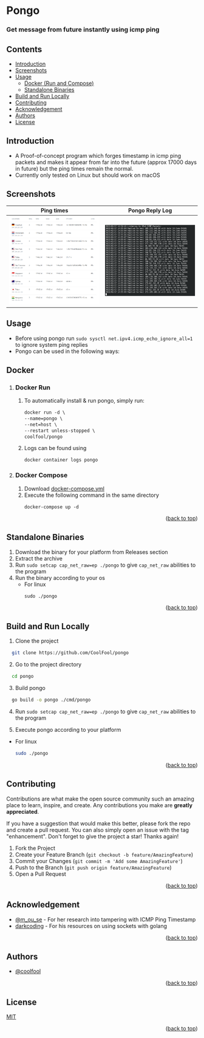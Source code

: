 <div align="left" id = "top">
<h1>Pongo</h1>
<h3>Get message from future instantly using icmp ping</h3> 
</div>

## Contents
- [Introduction](#Introduction)
- [Screenshots](#Screenshots)
- [Usage](#Usage)
    - [Docker (Run and Compose)](#Docker)
    - [Standalone Binaries](#Standalone-Binaries)
- [Build and Run Locally](#Build-and-Run-Locally)
- [Contributing](#Contributing)
- [Acknowledgement](#Acknowledgement)
- [Authors](#Authors)
- [License](#License)

## Introduction
- A Proof-of-concept program which forges timestamp in icmp ping packets and makes it appear from far into
the future (approx 17000 days in future) but the ping times remain the normal. <br>
- Currently only tested on Linux but should work on macOS
## Screenshots
|          Ping times          |              Pongo Reply Log              |
|:----------------------------:|:-----------------------------------------:|
 | ![Ping Times](ping-time.png) | ![Server reply log](server-reply-log.png) |


## Usage 
- Before using pongo run `sudo sysctl net.ipv4.icmp_echo_ignore_all=1` to ignore system ping replies
- Pongo can be used in the following ways:
## Docker
1) ### Docker Run
    1) To automatically install & run pongo, simply run:
        ```
        docker run -d \
        --name=pongo \
        --net=host \
        --restart unless-stopped \
        coolfool/pongo
        ```
    2) Logs can be found using
        ```
        docker container logs pongo
        ```

2) ### Docker Compose
    1) Download [docker-compose.yml](https://github.com/CoolFool/pongo/blob/main/docker-compose.yml)
    2) Execute the following command in the same directory
        ```
        docker-compose up -d
        ```
<p align="right">(<a href="#top">back to top</a>)</p>

## Standalone Binaries
1) Download the binary for your platform from Releases section
2) Extract the archive
3) Run `sudo setcap cap_net_raw=ep ./pongo` to give `cap_net_raw` abilities to the program
4) Run the binary according to your os
    - For linux
      ``` 
      sudo ./pongo 
      ```
<p align="right">(<a href="#top">back to top</a>)</p>

## Build and Run Locally

1) Clone the project

```bash
  git clone https://github.com/CoolFool/pongo
```

2) Go to the project directory

```bash
  cd pongo
```

3) Build pongo

```bash
  go build -o pongo ./cmd/pongo
```
4) Run `sudo setcap cap_net_raw=ep ./pongo` to give `cap_net_raw` abilities to the program

5) Execute pongo according to your platform
- For linux
    ```bash 
    sudo ./pongo 
    ```
<p align="right">(<a href="#top">back to top</a>)</p>

## Contributing

Contributions are what make the open source community such an amazing place to learn, inspire, and create. Any contributions you make are **greatly appreciated**.

If you have a suggestion that would make this better, please fork the repo and create a pull request. You can also simply open an issue with the tag "enhancement".
Don't forget to give the project a star! Thanks again!

1. Fork the Project
2. Create your Feature Branch (`git checkout -b feature/AmazingFeature`)
3. Commit your Changes (`git commit -m 'Add some AmazingFeature'`)
4. Push to the Branch (`git push origin feature/AmazingFeature`)
5. Open a Pull Request

<p align="right">(<a href="#top">back to top</a>)</p>

## Acknowledgement

- [@m_ou_se](https://twitter.com/m_ou_se) - For her research into tampering with ICMP Ping Timestamp
- [darkcoding](https://darkcoding.net/) - For his resources on using sockets with golang 

<p align="right">(<a href="#top">back to top</a>)</p>

## Authors

- [@coolfool](https://www.github.com/coolfool)

<p align="right">(<a href="#top">back to top</a>)</p>

## License

[MIT](https://choosealicense.com/licenses/mit/)

<p align="right">(<a href="#top">back to top</a>)</p>
